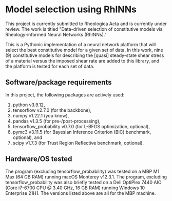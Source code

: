 # Model selection using RhINNs
This project is currently submitted to Rheologica Acta and is currently under review. The work is titled "Data-driven selection of constitutive models via Rheology-informed Neural Networks (RhINNs)."

This is a Pythonic implementation of a neural network platform that will select the best constitutive model for a given set of data. In this work, nine (9) constitutive models for describing the [quasi] steady-state shear stress of a material versus the imposed shear rate are added to this library, and the platform is tested for each set of data.

## Software/package requirements
In this project, the following packages are actively used:
1. python v3.9.12, 
2. tensorflow v2.7.0 (for the backbone),
3. numpy v1.22.1 (you know),
4. pandas v1.3.5 (for pre-/post-processing),
5. tensorflow_probability v0.7.0 (for L-BFGS optimization, optional),
6. pymc3 v3.11.5 (for Bayesian Inference Criterion (BIC) benchmark, optional), and
7.  scipy v1.7.3 (for Trust Region Reflective benchmark, optional).

## Hardware/OS tested
The program (excluding tensorflow_probability) was tested on a MBP M1 Max (64 GB RAM) running macOS Monterey v12.3.1. The program, excluding tensorflow_probability was also briefly tested on a Dell OptiPlex 7440 AIO (Core i7-6700 CPU @ 3.40 GHz, 16 GB RAM) running Windows 10 Enterprise 21H1. The  versions listed above are all for the MBP machine.


